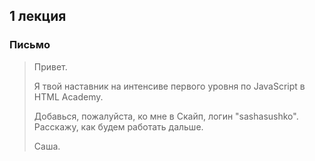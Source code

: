 ## 1 лекция

### Письмо

> Привет.
>
> Я твой наставник на интенсиве первого уровня по JavaScript в HTML Academy.
>
> Добавься, пожалуйста, ко мне в Скайп, логин "sashasushko". Расскажу, как будем работать дальше.
>
> Саша.
